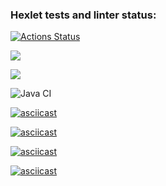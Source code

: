 ### Hexlet tests and linter status:
[![Actions Status](https://github.com/nik2704/java-project-lvl2/workflows/hexlet-check/badge.svg)](https://github.com/nik2704/java-project-lvl2/actions)

<a href="https://codeclimate.com/github/nik2704/java-project-lvl2/maintainability"><img src="https://api.codeclimate.com/v1/badges/a91cb82e886c46bf7588/maintainability" /></a>

<a href="https://codeclimate.com/github/nik2704/java-project-lvl2/test_coverage"><img src="https://api.codeclimate.com/v1/badges/a91cb82e886c46bf7588/test_coverage" /></a>

![Java CI](https://github.com/nik2704/java-project-lvl2/actions/workflows/blank.yml/badge.svg)

[![asciicast](https://asciinema.org/a/SHXhUiKmPI2P7v4EpBuJcQFnV.svg)](https://asciinema.org/a/SHXhUiKmPI2P7v4EpBuJcQFnV)

[![asciicast](https://asciinema.org/a/hmkQGAJIb4e4kVifOEY1l0tZ5.svg)](https://asciinema.org/a/hmkQGAJIb4e4kVifOEY1l0tZ5)

[![asciicast](https://asciinema.org/a/N6RCt6HEIrXkWDPqIK1jSDIC7.svg)](https://asciinema.org/a/N6RCt6HEIrXkWDPqIK1jSDIC7)

[![asciicast](https://asciinema.org/a/U9Alcn8pr3tvoycmfbfy7Rbja.svg)](https://asciinema.org/a/U9Alcn8pr3tvoycmfbfy7Rbja)
